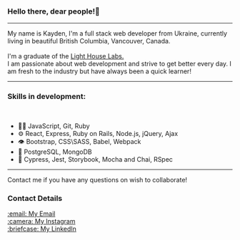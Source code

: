 ### Hello there, dear people!👋
<hr>
My name is Kayden, I'm a full stack web developer from Ukraine, currently living in beautiful British Columbia, Vancouver, Canada. <br><br>
I'm a graduate of the <a href="https://www.lighthouselabs.ca/en/web-development-bootcamp">Light House Labs.</a> <br>
I am passionate about web development and strive to get better every day. I am fresh to the industry but have always been a quick learner!
<hr>
<h3> Skills in development:</h3> <br>

- 👨‍💻 JavaScript, Git, Ruby
- ⚙️ React, Express, Ruby on Rails, Node.js, jQuery, Ajax
- 👁️ Bootstrap, CSS\SASS, Babel, Webpack
- 💽 PostgreSQL, MongoDB
- 🧪 Cypress, Jest, Storybook, Mocha and Chai, RSpec

<hr>
Contact me if you have any questions on wish to collaborate!
<h3>Contact Details</h3>
<a href="mailto:kharchenkokyrylo@gmail.com">:email: My Email</a><br>
<a href="https://www.instagram.com/kaydenukr/">:camera: My Instagram</a><br>
<a href="https://www.linkedin.com/in/kyrylo-kharchenko/">:briefcase: My LinkedIn</a>
